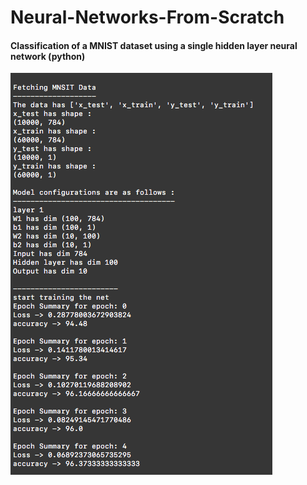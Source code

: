 # Neural-Networks-From-Scratch
#### Classification of a MNIST dataset using a single hidden layer neural network (python)
![alt text](https://github.com/SathwikTejaswi/Neural-Networks-From-Scratch/blob/master/Model_output_1.png)
